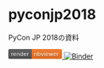# pyconjp2018

PyCon JP 2018の資料

<a href="https://nbviewer.jupyter.org/github/drillan/pyconjp2018/blob/master/slides.ipynb"><svg
   xmlns:dc="http://purl.org/dc/elements/1.1/"
   xmlns:cc="http://creativecommons.org/ns#"
   xmlns:rdf="http://www.w3.org/1999/02/22-rdf-syntax-ns#"
   xmlns:svg="http://www.w3.org/2000/svg"
   xmlns="http://www.w3.org/2000/svg"
   version="1.1"
   id="svg2"
   height="20"
   width="108">
  <metadata
     id="metadata34">
    <rdf:RDF>
      <cc:Work
         rdf:about="">
        <dc:format>image/svg+xml</dc:format>
        <dc:type
           rdf:resource="http://purl.org/dc/dcmitype/StillImage" />
        <dc:title></dc:title>
      </cc:Work>
    </rdf:RDF>
  </metadata>
  <defs
     id="defs32" />
  <linearGradient
     y2="100%"
     x2="0"
     id="b">
    <stop
       id="stop5"
       stop-opacity=".1"
       stop-color="#bbb"
       offset="0" />
    <stop
       id="stop7"
       stop-opacity=".1"
       offset="1" />
  </linearGradient>
  <clipPath
     id="a">
    <rect
       id="rect10"
       fill="#fff"
       rx="3"
       height="20"
       width="108" />
  </clipPath>
  <g
     id="g12"
     clip-path="url(#a)">
    <path
       id="path14"
       d="M0 0h47v20H0z"
       fill="#555" />
    <path
       id="path16"
       d="M47 0h61v20H47z"
       fill="#F37726" />
    <path
       id="path18"
       d="M0 0h108v20H0z"
       fill="url(#b)" />
  </g>
  <g
     id="g20"
     font-size="11"
     font-family="DejaVu Sans,Verdana,Geneva,sans-serif"
     text-anchor="middle"
     fill="#fff">
    <text
       id="text22"
       fill-opacity=".3"
       fill="#010101"
       y="15"
       x="23.5">render</text>
    <text
       id="text24"
       y="14"
       x="23.5">render</text>
    <text
       id="text26"
       fill-opacity=".3"
       fill="#010101"
       y="15"
       x="76.5">nbviewer</text>
    <text
       id="text28"
       y="14"
       x="76.5">nbviewer</text>
  </g>
</svg>
</a>
[![Binder](https://mybinder.org/badge.svg)](https://mybinder.org/v2/gh/drillan/pyconjp2018/master)
